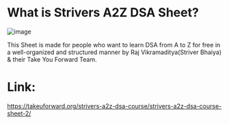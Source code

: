 # What is Strivers A2Z DSA Sheet?
![image](https://user-images.githubusercontent.com/108109935/198030893-e0c815ef-28fa-43df-8e8a-fc42243b59fa.png)

This Sheet is made for people who want to learn DSA from A to Z for free in a well-organized and structured manner by Raj Vikramaditya(Striver Bhaiya) & their Take You Forward Team.

# Link:
https://takeuforward.org/strivers-a2z-dsa-course/strivers-a2z-dsa-course-sheet-2/
